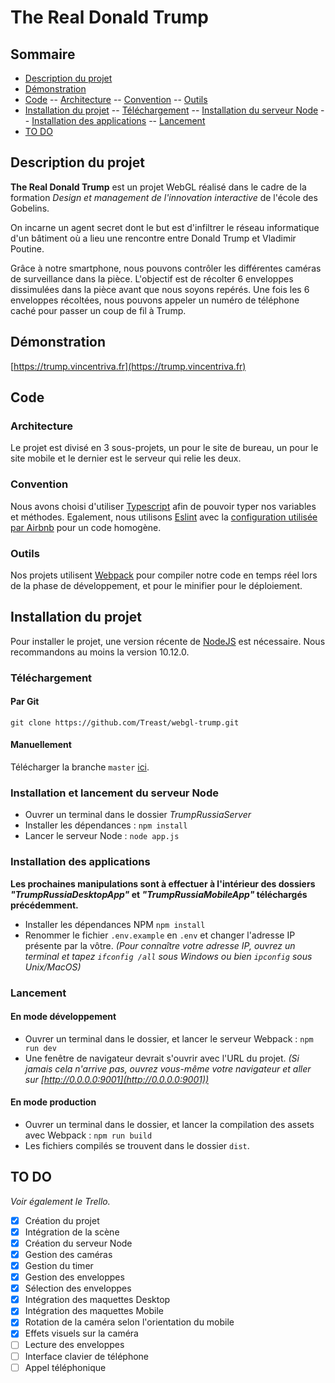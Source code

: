# The Real Donald Trump

## Sommaire
- [Description du projet](#description-du-projet)
- [Démonstration](#démonstration)
- [Code](#code)
-- [Architecture](#architecture)
-- [Convention](#convention)
-- [Outils](#outils)
- [Installation du projet](#installation-du-projet)
-- [Téléchargement](#téléchargement)
-- [Installation du serveur Node](#installation-et-lancement-du-serveur-node)
-- [Installation des applications](#installation-des-applications)
-- [Lancement](#lancement)
- [TO DO](#to-do)

## Description du projet
**The Real Donald Trump** est un projet WebGL réalisé dans le cadre de la formation *Design et management de l'innovation interactive* de l'école des Gobelins.

On incarne un agent secret dont le but est d'infiltrer le réseau informatique d'un bâtiment où a lieu une rencontre entre Donald Trump et Vladimir Poutine.

Grâce à notre smartphone, nous pouvons contrôler les différentes caméras de surveillance dans la pièce. L'objectif est de récolter 6 enveloppes dissimulées dans la pièce avant que nous soyons repérés. Une fois les 6 enveloppes récoltées, nous pouvons appeler un numéro de téléphone caché pour passer un coup de fil à Trump.

## Démonstration
[https://trump.vincentriva.fr](https://trump.vincentriva.fr)

## Code

### Architecture
Le projet est divisé en 3 sous-projets, un pour le site de bureau, un pour le site mobile et le dernier est le serveur qui relie les deux.

### Convention
Nous avons choisi d'utiliser [Typescript](https://www.typescriptlang.org/) afin de pouvoir typer nos variables et méthodes. Egalement, nous utilisons [Eslint](https://eslint.org/) avec la [configuration utilisée par Airbnb](https://github.com/airbnb/javascript) pour un code homogène.

### Outils
Nos projets utilisent [Webpack](https://webpack.js.org/) pour compiler notre code en temps réel lors de la phase de développement, et pour le minifier pour le déploiement.

## Installation du projet

Pour installer le projet, une version récente de [NodeJS](https://nodejs.org/en/) est nécessaire. Nous recommandons au moins la version 10.12.0.

### Téléchargement
#### Par Git

```
git clone https://github.com/Treast/webgl-trump.git
```

#### Manuellement
Télécharger la branche `master` [ici](https://github.com/Treast/webgl-trump/archive/master.zip).

### Installation et lancement du serveur Node
- Ouvrer un terminal dans le dossier *TrumpRussiaServer*
- Installer les dépendances : 
`npm install`
- Lancer le serveur Node :
`node app.js`


### Installation des applications
**Les prochaines manipulations sont à effectuer à l'intérieur des dossiers *"TrumpRussiaDesktopApp"* et *"TrumpRussiaMobileApp"* téléchargés précédemment.**

- Installer les dépendances NPM
`npm install`
- Renommer le fichier `.env.example` en `.env` et changer l'adresse IP présente par la vôtre. *(Pour connaître votre adresse IP, ouvrez un terminal et tapez `ifconfig /all` sous Windows ou bien `ipconfig` sous Unix/MacOS)*

### Lancement
#### En mode développement
- Ouvrer un terminal dans le dossier, et lancer le serveur Webpack :
`npm run dev`
- Une fenêtre de navigateur devrait s'ouvrir avec l'URL du projet. *(Si jamais cela n'arrive pas, ouvrez vous-même votre navigateur et aller sur [http://0.0.0.0:9001](http://0.0.0.0:9001))*
#### En mode production
- Ouvrer un terminal dans le dossier, et lancer la compilation des assets avec Webpack :
`npm run build`
- Les fichiers compilés se trouvent dans le dossier `dist`.


## TO DO
*Voir également le Trello.*

 - [x] Création du projet
 - [x] Intégration de la scène
 - [x] Création du serveur Node
 - [x] Gestion des caméras
 - [x] Gestion du timer
 - [x] Gestion des enveloppes
 - [x] Sélection des enveloppes
 - [x] Intégration des maquettes Desktop
 - [x] Intégration des maquettes Mobile
 - [x] Rotation de la caméra selon l'orientation du mobile
 - [x] Effets visuels sur la caméra
 - [ ] Lecture des enveloppes
 - [ ] Interface clavier de téléphone
 - [ ] Appel téléphonique
